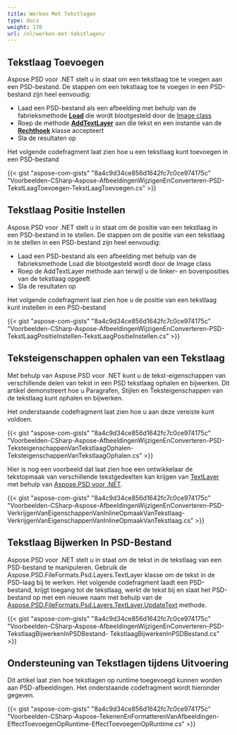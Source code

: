 ```yaml
---
title: Werken Met Tekstlagen
type: docs
weight: 170
url: /nl/werken-met-tekstlagen/
---
```


## **Tekstlaag Toevoegen**
Aspose.PSD voor .NET stelt u in staat om een tekstlaag toe te voegen aan een PSD-bestand. De stappen om een tekstlaag toe te voegen in een PSD-bestand zijn heel eenvoudig:

- Laad een PSD-bestand als een afbeelding met behulp van de fabrieksmethode [**Load**](https://reference.aspose.com/psd/net/aspose.psd/image/methods/load/index) die wordt blootgesteld door de [Image class](https://reference.aspose.com/psd/net/aspose.psd/image)
- Roep de methode [**AddTextLayer**](https://reference.aspose.com/psd/net/aspose.psd/fileformats/psd/psdimage/methods/addtextlayer) aan die tekst en een instantie van de [**Rechthoek**](https://reference.aspose.com/psd/net/aspose.psd/rectangle) klasse accepteert
- Sla de resultaten op

Het volgende codefragment laat zien hoe u een tekstlaag kunt toevoegen in een PSD-bestand

{{< gist "aspose-com-gists" "8a4c9d34ce856d1642fc7c0ce974175c" "Voorbeelden-CSharp-Aspose-AfbeeldingenWijzigenEnConverteren-PSD-TekstLaagToevoegen-TekstLaagToevoegen.cs" >}}

## **Tekstlaag Positie Instellen**
Aspose.PSD voor .NET stelt u in staat om de positie van een tekstlaag in een PSD-bestand in te stellen. De stappen om de positie van een tekstlaag in te stellen in een PSD-bestand zijn heel eenvoudig:

- Laad een PSD-bestand als een afbeelding met behulp van de fabrieksmethode Load die blootgesteld wordt door de Image class
- Roep de AddTextLayer methode aan terwijl u de linker- en bovenposities van de tekstlaag opgeeft
- Sla de resultaten op

Het volgende codefragment laat zien hoe u de positie van een tekstlaag kunt instellen in een PSD-bestand

{{< gist "aspose-com-gists" "8a4c9d34ce856d1642fc7c0ce974175c" "Voorbeelden-CSharp-Aspose-AfbeeldingenWijzigenEnConverteren-PSD-TekstLaagPositieInstellen-TekstLaagPositieInstellen.cs" >}}
## **Teksteigenschappen ophalen van een Tekstlaag**
Met behulp van Aspose.PSD voor .NET kunt u de tekst-eigenschappen van verschillende delen van tekst in een PSD tekstlaag ophalen en bijwerken. Dit artikel demonstreert hoe u Paragrafen, Stijlen en Teksteigenschappen van de tekstlaag kunt ophalen en bijwerken.

Het onderstaande codefragment laat zien hoe u aan deze vereiste kunt voldoen.


{{< gist "aspose-com-gists" "8a4c9d34ce856d1642fc7c0ce974175c" "Voorbeelden-CSharp-Aspose-AfbeeldingenWijzigenEnConverteren-PSD-TeksteigenschappenVanTekstlaagOphalen- TeksteigenschappenVanTekstlaagOphalen.cs" >}}


Hier is nog een voorbeeld dat laat zien hoe een ontwikkelaar de tekstopmaak van verschillende tekstgedeelten kan krijgen van [TextLayer](https://reference.aspose.com/net/psd/aspose.psd/fileformats/psd/layers/textlayer) met behulp van [Aspose.PSD voor .NET](https://products.aspose.com/psd/net).

{{< gist "aspose-com-gists" "8a4c9d34ce856d1642fc7c0ce974175c" "Voorbeelden-CSharp-Aspose-AfbeeldingenWijzigenEnConverteren-PSD-VerkrijgenVanEigenschappenVanInlineOpmaakVanTekstlaag- VerkrijgenVanEigenschappenVanInlineOpmaakVanTekstlaag.cs" >}}
## **Tekstlaag Bijwerken In PSD-Bestand**
Aspose.PSD voor .NET stelt u in staat om de tekst in de tekstlaag van een PSD-bestand te manipuleren. Gebruik de Aspose.PSD.FileFormats.Psd.Layers.TextLayer klasse om de tekst in de PSD-laag bij te werken. Het volgende codefragment laadt een PSD-bestand, krijgt toegang tot de tekstlaag, werkt de tekst bij en slaat het PSD-bestand op met een nieuwe naam met behulp van de [Aspose.PSD.FileFormats.Psd.Layers.TextLayer.UpdateText](https://reference.aspose.com/psd/net/aspose.psd/fileformats/psd/layers/textlayer/methods/updatetext/index) methode.


{{< gist "aspose-com-gists" "8a4c9d34ce856d1642fc7c0ce974175c" "Voorbeelden-CSharp-Aspose-AfbeeldingenWijzigenEnConverteren-PSD-TekstlaagBijwerkenInPSDBestand- TekstlaagBijwerkenInPSDBestand.cs" >}}
## **Ondersteuning van Tekstlagen tijdens Uitvoering**
Dit artikel laat zien hoe tekstlagen op runtime toegevoegd kunnen worden aan PSD-afbeeldingen. 
Het onderstaande codefragment wordt hieronder gegeven.


{{< gist "aspose-com-gists" "8a4c9d34ce856d1642fc7c0ce974175c" "Voorbeelden-CSharp-Aspose-TekenenEnFormatterenVanAfbeeldingen-EffectToevoegenOpRuntime-EffectToevoegenOpRuntime.cs" >}}
